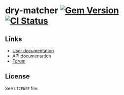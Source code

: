<!--- This file is synced from hanakai-rb/repo-sync -->

[rubygem]: https://rubygems.org/gems/dry-matcher
[actions]: https://github.com/dry-rb/dry-matcher/actions

# dry-matcher [![Gem Version](https://badge.fury.io/rb/dry-matcher.svg)][rubygem] [![CI Status](https://github.com/dry-rb/dry-matcher/workflows/CI/badge.svg)][actions]

## Links

- [User documentation](<no value>)
- [API documentation](http://rubydoc.info/gems/dry-matcher)
- [Forum](https://discourse.dry-rb.org)

## License

See `LICENSE` file.


